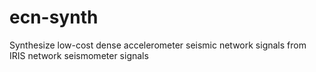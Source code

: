 # ecn-synth
Synthesize low-cost dense accelerometer seismic network signals from IRIS network seismometer signals
